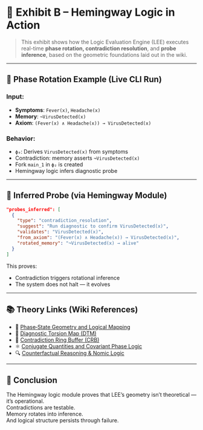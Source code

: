 
# 🧭 Exhibit B – Hemingway Logic in Action

> This exhibit shows how the Logic Evaluation Engine (LEE) executes real-time **phase rotation, contradiction resolution**, and **probe inference**, based on the geometric foundations laid out in the wiki.

---

## 🔁 Phase Rotation Example (Live CLI Run)

### Input:

- **Symptoms**: `Fever(x)`, `Headache(x)`
- **Memory**: `¬VirusDetected(x)`
- **Axiom**: `(Fever(x) ∧ Headache(x)) → VirusDetected(x)`

### Behavior:

- `ϕ₀`: Derives `VirusDetected(x)` from symptoms
- Contradiction: memory asserts `¬VirusDetected(x)`
- Fork `main_1` in `ϕ₂` is created
- Hemingway logic infers diagnostic probe

---

## 🔬 Inferred Probe (via Hemingway Module)

```json
"probes_inferred": [
  {
    "type": "contradiction_resolution",
    "suggest": "Run diagnostic to confirm VirusDetected(x)",
    "validates": "VirusDetected(x)",
    "from_axiom": "(Fever(x) ∧ Headache(x)) → VirusDetected(x)",
    "rotated_memory": "¬VirusDetected(x) → alive"
  }
]
```

This proves:
- Contradiction triggers rotational inference
- The system does not halt — it evolves

---

## 📚 Theory Links (Wiki References)

- 📘 [Phase‐State Geometry and Logical Mapping](https://github.com/KILGORETROUT111/logic-evaluation-engine/wiki/2-LEE-Phase%E2%80%90State-Geometry-and-Logical-Mapping)
- 🔄 [Diagnostic Torsion Map (DTM)](https://github.com/KILGORETROUT111/logic-evaluation-engine/wiki/2a-%E2%80%90-Diagnostic-Torsion-Map-(DTM))
- 💾 [Contradiction Ring Buffer (CRB)](https://github.com/KILGORETROUT111/logic-evaluation-engine/wiki/2b-%E2%80%90-Contradiction-Ring-Buffer-(CRB))
- ⚛️ [Conjugate Quantities and Covariant Phase Logic](https://github.com/KILGORETROUT111/logic-evaluation-engine/wiki/2c-Conjugate-Quantities-and-Covariant-Phase-Logic)
- 🔍 [Counterfactual Reasoning & Nomic Logic](https://github.com/KILGORETROUT111/logic-evaluation-engine/wiki/6-Counterfactual-Reasoning-&-Nomic-Logic)

---

## 🧩 Conclusion

The Hemingway logic module proves that LEE’s geometry isn’t theoretical — it’s operational.  
Contradictions are testable.  
Memory rotates into inference.  
And logical structure persists through failure.

